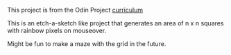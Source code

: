 This project is from the Odin Project [curriculum](https://www.theodinproject.com/courses/web-development-101/lessons/etch-a-sketch-project?ref=lnav)

This is an etch-a-sketch like project that generates an area of n x n squares with rainbow pixels on mouseover. 

Might be fun to make a maze with the grid in the future.